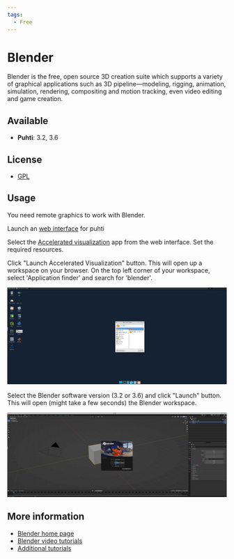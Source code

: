 ```yaml
---
tags:
  - Free
---
```


# Blender

Blender is the free, open source 3D creation suite which supports a variety of graphical applications such as 3D pipeline—modeling, rigging, animation, simulation, rendering, compositing and motion tracking, even video editing and game creation. 

## Available

* **Puhti**: 3.2, 3.6

## License

* [GPL](https://download.blender.org/release/GPL3-license.txt)

## Usage

You need remote graphics to work with Blender. 

Launch an [web interface](../computing/webinterface) for puhti

Select the [Accelerated visualization](../computing/webinterface/accelerated-visualization.md) app from the web interface. Set the required resources.

Click "Launch Accelerated Visualization" button. This will open up a workspace on your browser. On the top left corner of your workspace, select 'Application finder' and search for 'blender'.
&nbsp;

![Interactive session workspace](../img/interactive_session_workspace_blender.png)

Select the Blender software version (3.2 or 3.6) and click "Launch" button. This will open (might take a few seconds) the Blender workspace.
&nbsp;

![Blender workspace](../img/blender_workspace.png)


## More information

* [Blender home page](https://www.blender.org/)
* [Blender video tutorials](../support/tutorials/blender-tutorial.md)
* [Additional tutorials](https://www.youtube.com/results?search_query=%23b3d+tutorial&sp=EgIIBQ%253D%253D)
